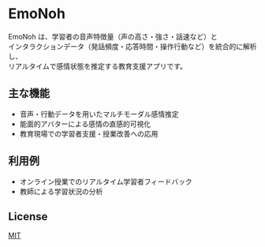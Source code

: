 # EmoNoh

EmoNoh は、学習者の音声特徴量（声の高さ・強さ・話速など）と  
インタラクションデータ（発話頻度・応答時間・操作行動など）を統合的に解析し、  
リアルタイムで感情状態を推定する教育支援アプリです。  

## 主な機能
- 音声・行動データを用いたマルチモーダル感情推定
- 能面的アバターによる感情の直感的可視化
- 教育現場での学習者支援・授業改善への応用

## 利用例
- オンライン授業でのリアルタイム学習者フィードバック
- 教師による学習状況の分析

## License
[MIT](LICENSE)